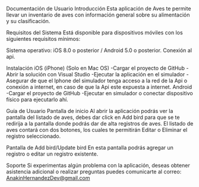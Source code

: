 Documentación de Usuario 
Introducción
Esta aplicación de Aves te permite llevar un inventario de aves con información general sobre su alimentación y su clasificación.

Requisitos del Sistema
Está disponible para dispositivos móviles con los siguientes requisitos mínimos:

Sistema operativo: iOS 8.0 o posterior / Android 5.0 o posterior.
Conexión al api.

Instalación
iOS (iPhone)
(Solo en Mac OS)
-Cargar el proyecto de GitHub 
-Abrir la solución con Visual Studio
-Ejecutar la aplicación en el simulador
-Asegurar de que el Iphone del simulador tenga acceso a la red de la Api o conexión a internet, en caso de que la Api este expuesta a internet.
Android
-Cargar el proyecto de GitHub
-Ejecutar en simulador o conectar dispositivo físico para ejecutarlo ahí.

Guía de Usuario
Pantalla de inicio
Al abrir la aplicación podrás ver la pantalla del listado de aves, debes dar click en Add bird para que se te redirija a la pantalla donde podrás dar de alta registros de aves.
El listado de aves contará con dos botones, los cuales te permitirán Editar o Eliminar el registro seleccionado.

Pantalla de Add bird/Update bird
En esta pantalla podrás agregar un registro o editar un registro existente.


Soporte
Si experimentas algún problema con la aplicación, deseas obtener asistencia adicional o realizar preguntas puedes comunicarte al correo: AnakinHernandezDev@gmail.com
